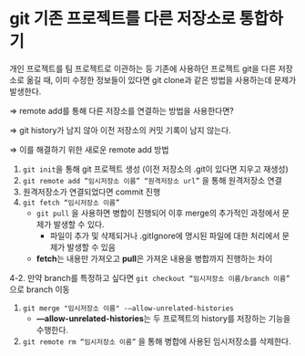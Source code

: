# git 기존 프로젝트를 다른 저장소로 통합하기

개인 프로젝트를 팀 프로젝트로 이관하는 등 기존에 사용하던 프로젝트 git을 다른 저장소로 옮길 때, 이미 수정한 정보들이 있다면 git clone과 같은 방법을 사용하는데 문제가 발생한다.

⇒ remote add를 통해 다른 저장소를 연결하는 방법을 사용한다면?

⇒ git history가 남지 않아 이전 저장소의 커밋 기록이 남지 않는다.

⇒ 이를 해결하기 위한 새로운 remote add 방법

1. `git init`을 통해 git 프로젝트 생성 (이전 저장소의 .git이 있다면 지우고 재생성)
2. `git remote add “임시저장소 이름” “원격저장소 url”` 을 통해 원격저장소 연결
3. 원격저장소가 연결되었다면 commit 진행
4. `git fetch “임시저장소 이름”` 
    - `git pull` 을 사용하면 병합이 진행되어 이후 merge의 추가적인 과정에서 문제가 발생할 수 있다.
        - 파일이 추가 및 삭제되거나 .gitIgnore에 명시된 파일에 대한 처리에서 문제가 발생할 수 있음
    - **fetch**는 내용만 가져오고 **pull**은 가져온 내용을 병합까지 진행하는 차이

4-2. 만약 branch를 특정하고 싶다면 `git checkout “임시저장소 이름/branch 이름”` 으로 branch 이동

1. `git merge "임시저장소 이름" -—allow-unrelated-histories` 
    - **—allow-unrelated-histories**는 두 프로젝트의 history를 저장하는 기능을 수행한다.
2. `git remote rm “임시저장소 이름”` 을 통해 병합에 사용된 임시저장소를 삭제한다.